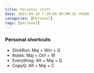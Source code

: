 ```yaml
---
title: Personal stuff
date: 2021-04-30 7:30:00 HH:MM:SS +0100
categories: [Personal]
tags: [personal]
---
```


### Personal shortcuts

* SlickRun: Maj + Win + Q
* Notes: Maj + Ctrl + W
* Everything: Alt + Maj + Q
* CopyQ: Alt + Maj + C
